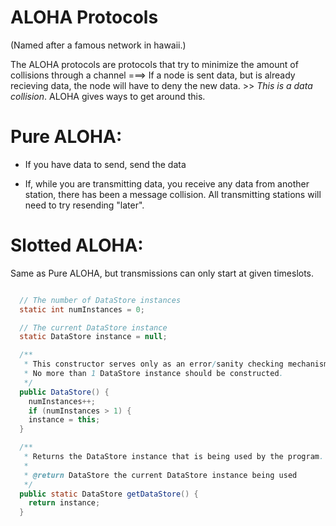 
# ALOHA Protocols
(Named after a famous network in hawaii.)


The ALOHA protocols are protocols that try to minimize
the amount of collisions through a channel
===>  If a node is sent data, but is already recieving data,
      the node will have to deny the new data.
      >> *This is a data collision*.
      ALOHA gives ways to get around this.

# Pure ALOHA:
- If you have data to send, send the data

- If, while you are transmitting data, you receive any data from another station, there has been a message collision. All transmitting stations will need to try resending "later".


# Slotted ALOHA:
Same as Pure ALOHA, but transmissions can only start at given
timeslots.




```java

  // The number of DataStore instances
  static int numInstances = 0;

  // The current DataStore instance
  static DataStore instance = null;

  /**
   * This constructor serves only as an error/sanity checking mechanism.
   * No more than 1 DataStore instance should be constructed.
   */
  public DataStore() {
    numInstances++;
    if (numInstances > 1) {
    instance = this;
  }

  /**
   * Returns the DataStore instance that is being used by the program.
   *
   * @return DataStore the current DataStore instance being used
   */
  public static DataStore getDataStore() {
    return instance;
  }




```